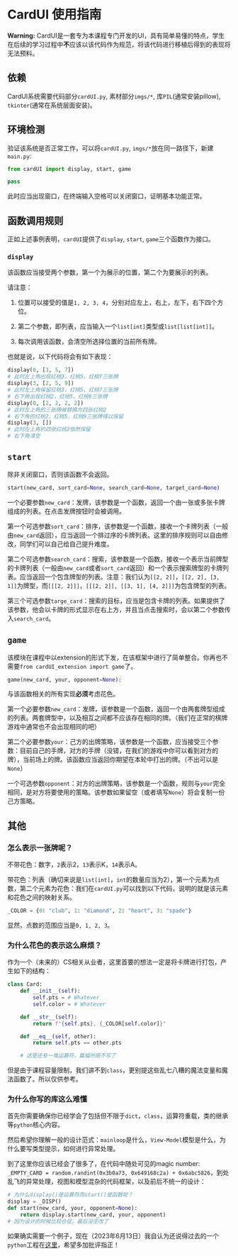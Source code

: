 # CardUI 使用指南

**Warning:** CardUI是一套专为本课程专门开发的UI，具有简单易懂的特点，学生在后续的学习过程中**不**应该以该代码作为规范，将该代码进行移植后得到的表现将无法预料。

## 依赖

CardUI系统需要代码部分`cardUI.py`, 素材部分`imgs/*`, 库`PIL`(通常安装pillow), `tkinter`(通常在系统层面安装)。

## 环境检测

验证该系统是否正常工作，可以将`cardUI.py`, `imgs/*`放在同一路径下，新建`main.py`:

```python
from cardUI import display, start, game

pass
```

此时应当出现窗口，在终端输入空格可以关闭窗口，证明基本功能正常。

## 函数调用规则

正如上述事例表明，`cardUI`提供了`display`, `start`, `game`三个函数作为接口。

### `display`

该函数应当接受两个参数，第一个为展示的位置，第二个为要展示的列表。

请注意：

1. 位置可以接受的值是`1, 2, 3, 4`，分别对应左上，右上，左下，右下四个方位。

2. 第二个参数，即列表，应当输入一个`list[int]`类型或`list[list[int]]`。

3. 每次调用该函数，会清空所选择位置的当前所有牌。

也就是说，以下代码将会有如下表现：

```python
display(0, [3, 5, 7])
# 此时左上角出现红桃3，红桃5，红桃7三张牌
display(3, [2, 5, 9])
# 此时左上角保留红桃3，红桃5，红桃7三张牌
# 右下角出现红桃2，红桃5，红桃9三张牌
display(0, [2, 2, 2, 2])
# 此时左上角的三张牌被替换为四张红桃2
# 右下角的红桃2，红桃5，红桃9三张牌得以保留
display(3, [])
# 此时左上角的四张红桃2依然保留
# 右下角清空
```

## `start`

除非关闭窗口，否则该函数不会返回。

```python
start(new_card, sort_card=None, search_card=None, target_card=None)
```

一个必要参数`new_card`：发牌，该参数是一个函数，返回一个由一张或多张卡牌组成的列表。在点击发牌按钮时会被调用。

第一个可选参数`sort_card`：排序，该参数是一个函数，接收一个卡牌列表（一般由`new_card`返回），应当返回一个排过序的卡牌列表。这里的排序规则可以自由修改，同学们可以自己给自己提升难度。

第二个可选参数`search_card`：搜索，该参数是一个函数，接收一个表示当前牌型的卡牌列表（一般由`new_card`或者`sort_card`返回）和一个表示搜索牌型的卡牌列表。应当返回一个包含牌型的列表。注意：我们认为`[[2, 2]]`，`[[2, 2], [3, 1]]`为牌型，而`[[[2, 2]]]`，`[[[2, 2]], [[3, 1], [4, 2]]]`为包含牌型的列表。

第三个可选参数`targe_card`：搜索的目标，应当是包含卡牌的列表。如果提供了该参数，他会以卡牌的形式显示在右上方，并且当点击搜索时，会以第二个参数传入`search_card`。

## `game`

该模块在课程中以extension的形式下发，在该框架中进行了简单整合。你再也不需要`from cardUI_extension import game`了。

```python
game(new_card, your, opponent=None):
```

与该函数相关的所有实现**必须**考虑花色。

第一个必要参数`new_card`：发牌，该参数是一个函数，返回一个由两套牌型组成的列表。两套牌型中，以及相互之间都不应该存在相同的牌。（我们在正常的棋牌游戏中通常也不会出现相同的吧）

第二个必要参数`your`：己方的出牌策略，该参数是一个函数，应当接受三个参数：目前自己的手牌，对方的手牌（没错，在我们的游戏中你可以看到对方的牌），当前场上的牌。该函数应当返回你期望在本轮中打出的牌。（不出可以是`None`）

一个可选参数`opponent`：对方的出牌策略，该参数是一个函数，规则与`your`完全相同，是对方将要使用的策略。该参数如果留空（或者填写`None`）将会复制一份己方策略。

## 其他

### 怎么表示一张牌呢？

不带花色：数字，`2`表示2，`13`表示K，`14`表示A。

带花色：列表（确切来说是`list[int]`，`int`的数量应当为2），第一个元素为点数，第二个元素为花色：我们在`cardUI.py`可以找到以下代码，说明的就是该元素和花色之间的映射关系。

```python
_COLOR = {0: "club", 1: "diamond", 2: "heart", 3: "spade"}
```

显然，点数的范围应当是`0, 1, 2, 3`。

### 为什么花色的表示这么麻烦？

作为一个（未来的）CS相关从业者，这里首要的想法一定是将卡牌进行打包，产生如下的结构：

```python
class Card:
    def __init__(self):
        self.pts = # Whatever
        self.color = # Whatever

    def __str__(self):
        return f"{self.pts}, {_COLOR[self.color]}"

    def __eq__(self, other):
        return self.pts == other.pts

    # 这里还有一堆运算符，篇幅所限不写了
```

但是由于课程容量限制，我们讲不到`class`，更别提这些乱七八糟的魔法变量和魔法函数了。所以仅供参考。

### 为什么你写的库这么难懂

首先你需要确保你已经学会了包括但不限于`dict`，`class`，运算符重载，类的继承等`python`核心内容。

然后希望你理解一般的设计范式：`mainloop`是什么，`View-Model`模型是什么，为什么要写类型提示，如何进行异常处理。

到了这里你应该已经会了很多了，在代码中随处可见的magic number: `_EMPTY_CARD = random.randint(0x3b0a73, 0x649168c2a) + 0x6abc5826`，到处乱飞的异常处理，视图和模型混杂的代码框架，以及前后不统一的设计：

```python
# 为什么display()是运算符而start()是函数呢？
display = _DISP()
def start(new_card, your, opponent=None):
    return display.start(new_card, your, opponent)
# 因为设计的时候比较仓促，最后没空改了
```

如果确实需要一个例子，现在（2023年6月13日）我自认为还说得过去的一个`python`工程在[这里](https://github.com/caoster/CS181-Final-Project)，希望多加批评指正！


